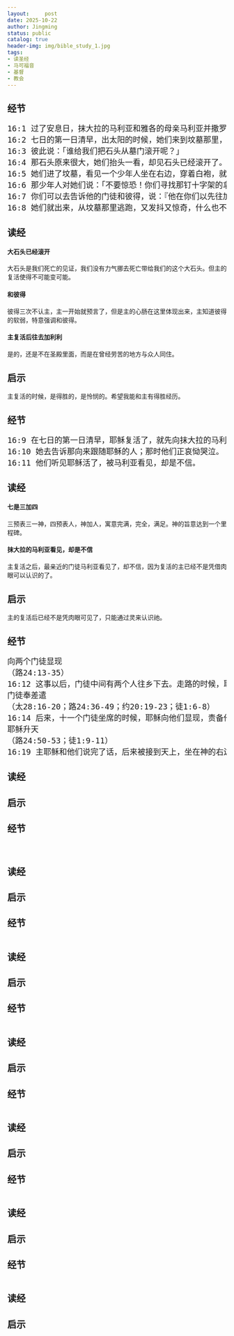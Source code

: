 ```yaml
---
layout:     post
date: 2025-10-22
author: Jingming
status: public
catalog: true
header-img: img/bible_study_1.jpg
tags:
- 读圣经
- 马可福音
- 基督
- 教会
---
```


## 经节
<pre style="font-size: 18px;">
16:1 过了安息日，抹大拉的马利亚和雅各的母亲马利亚并撒罗米，买了香膏要去膏耶稣的身体。
16:2 七日的第一日清早，出太阳的时候，她们来到坟墓那里，
16:3 彼此说：「谁给我们把石头从墓门滚开呢？」
16:4 那石头原来很大，她们抬头一看，却见石头已经滚开了。
16:5 她们进了坟墓，看见一个少年人坐在右边，穿着白袍，就甚惊恐。
16:6 那少年人对她们说：「不要惊恐！你们寻找那钉十字架的拿撒勒人耶稣，他已经复活了，不在这里。请看安放他的地方。
16:7 你们可以去告诉他的门徒和彼得，说：『他在你们以先往加利利去。在那里你们要见他，正如他从前所告诉你们的。』」
16:8 她们就出来，从坟墓那里逃跑，又发抖又惊奇，什么也不告诉人，因为她们害怕。
</pre>

## 读经

#### 大石头已经滚开

大石头是我们死亡的见证，我们没有力气挪去死亡带给我们的这个大石头。但主的复活使得不可能变可能。

#### 和彼得

彼得三次不认主，主一开始就预言了，但是主的心肠在这里体现出来，主知道彼得的软弱，特意强调和彼得。

#### 主复活后往去加利利

是的，还是不在圣殿里面，而是在曾经劳苦的地方与众人同住。

## 启示

主复活的时候，是得胜的，是怜悯的。希望我能和主有得胜经历。

## 经节
<pre style="font-size: 18px;">
16:9 在七日的第一日清早，耶稣复活了，就先向抹大拉的马利亚显现（耶稣从她身上曾赶出七个鬼）。
16:10 她去告诉那向来跟随耶稣的人；那时他们正哀恸哭泣。
16:11 他们听见耶稣活了，被马利亚看见，却是不信。
</pre>

## 读经

#### 七是三加四

三预表三一神，四预表人，神加人，寓意完满，完全，满足。神的旨意达到一个里程碑。

#### 抹大拉的马利亚看见，却是不信

主复活之后，最亲近的门徒马利亚看见了，却不信，因为复活的主已经不是凭借肉眼可以认识的了。

## 启示

主的复活后已经不是凭肉眼可见了，只能通过灵来认识祂。

## 经节
<pre style="font-size: 18px;">
向两个门徒显现
（路24:13-35）
16:12 这事以后，门徒中间有两个人往乡下去。走路的时候，耶稣变了形象，向他们显现。 16:13 他们就去告诉其余的门徒；其余的门徒也是不信。
门徒奉差遣
（太28:16-20；路24:36-49；约20:19-23；徒1:6-8）
16:14 后来，十一个门徒坐席的时候，耶稣向他们显现，责备他们不信，心里刚硬，因为他们不信那些在他复活以后看见他的人。 16:15 他又对他们说：「你们往普天下去，传福音给万民听。 16:16 信而受洗的，必然得救；不信的，必被定罪。 16:17 信的人必有神迹随着他们，就是奉我的名赶鬼；说新方言； 16:18 手能拿蛇；若喝了什么毒物，也必不受害；手按病人，病人就必好了。」
耶稣升天
（路24:50-53；徒1:9-11）
16:19 主耶稣和他们说完了话，后来被接到天上，坐在神的右边。 16:20 门徒出去，到处宣传福音。主和他们同工，用神迹随着，证实所传的道。阿们！
</pre>

## 读经

## 启示

## 经节
<pre style="font-size: 18px;">

</pre>

## 读经

## 启示

## 经节
<pre style="font-size: 18px;">
</pre>

## 读经

## 启示

## 经节
<pre style="font-size: 18px;">
</pre>

## 读经

## 启示

## 经节
<pre style="font-size: 18px;">
</pre>

## 读经

## 启示

## 经节
<pre style="font-size: 18px;">
</pre>

## 读经

## 启示

## 经节
<pre style="font-size: 18px;">
</pre>

## 读经

## 启示